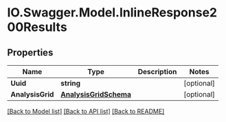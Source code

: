 # IO.Swagger.Model.InlineResponse200Results
## Properties

Name | Type | Description | Notes
------------ | ------------- | ------------- | -------------
**Uuid** | **string** |  | [optional] 
**AnalysisGrid** | [**AnalysisGridSchema**](AnalysisGridSchema.md) |  | [optional] 

[[Back to Model list]](../README.md#documentation-for-models) [[Back to API list]](../README.md#documentation-for-api-endpoints) [[Back to README]](../README.md)


